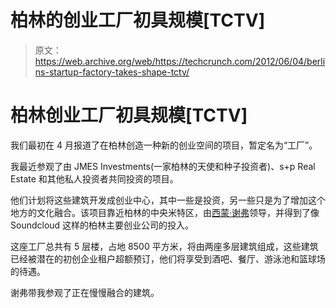 # 柏林的创业工厂初具规模[TCTV]

> 原文：<https://web.archive.org/web/https://techcrunch.com/2012/06/04/berlins-startup-factory-takes-shape-tctv/>

# 柏林创业工厂初具规模[TCTV]

我们最初在 4 月报道了在柏林创造一种新的创业空间的项目，暂定名为“工厂”。

我最近参观了由 JMES Investments(一家柏林的天使和种子投资者)、s+p Real Estate 和其他私人投资者共同投资的项目。

他们计划将这些建筑开发成创业中心，其中一些是投资，另一些只是为了增加这个地方的文化融合。该项目靠近柏林的中央米特区，由[西蒙·谢弗](https://web.archive.org/web/20221225202306/https://twitter.com/#!/SimonSchaefer)领导，并得到了像 Soundcloud 这样的柏林主要创业公司的投入。

这座工厂总共有 5 层楼，占地 8500 平方米，将由两座多层建筑组成，这些建筑已经被潜在的初创企业租户超额预订，他们将享受到酒吧、餐厅、游泳池和篮球场的待遇。

谢弗带我参观了正在慢慢融合的建筑。